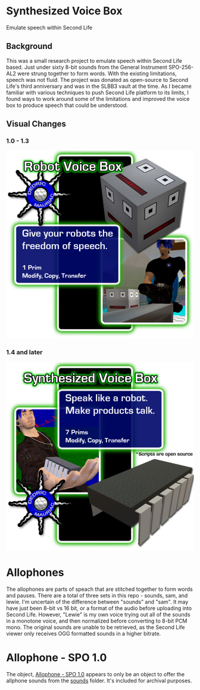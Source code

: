 # Synthesized Voice Box

Emulate speech within Second Life

## Background

This was a small research project to emulate speech within Second Life based. Just under sixty 8-bit sounds from the General Instrument SPO-256-AL2 were strung together to form words. With the existing limitations, speech was not fluid. The project was donated as open-source to Second Life's third anniversary and was in the SLBB3 vault at the time. As I became familiar with various techniques to push Second Life platform to its limits, I found ways to work around some of the limitations and improved the voice box to produce speech that could be understood.

## Visual Changes

### 1.0 - 1.3

![Voice Box Picture](./Assets/Voice%20Box%20Picture.png)

### 1.4 and later

![Synthesized Voice Box Picture](./Assets/Synthesized%20Voice%20Box%20Picture.png)

# Allophones

The allophones are parts of speach that are stitched together to form words and pauses. There are a total of three sets in this repo - sounds, sam, and lewie. I'm uncertain of the difference between "sounds" and "sam". It may have just been 8-bit vs 16 bit, or a format of the audio before uploading into Second Life. However, "Lewie" is my own voice trying out all of the sounds in a monotone voice, and then normalized before converting to 8-bit PCM mono. The original sounds are unable to be retrieved, as the Second Life viewer only receives OGG formatted sounds in a higher bitrate.

# Allophone - SPO 1.0

The object, [Allophone - SPO 1.0](./Objects/Allophone%20-%20SPO%201.0/) appears to only be an object to offer the allphone sounds from the [sounds](./Allophone/sounds/) folder. It's included for archival purposes.
